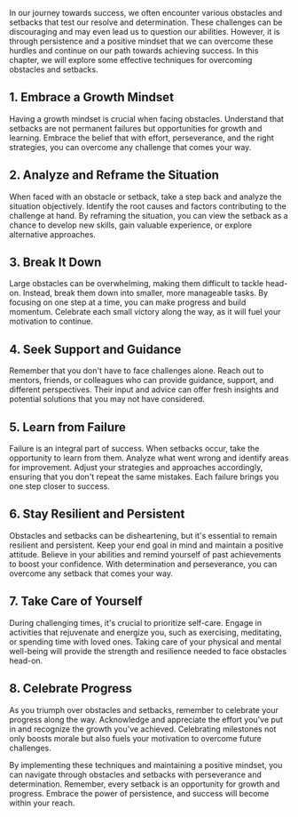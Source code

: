 
In our journey towards success, we often encounter various obstacles and setbacks that test our resolve and determination. These challenges can be discouraging and may even lead us to question our abilities. However, it is through persistence and a positive mindset that we can overcome these hurdles and continue on our path towards achieving success. In this chapter, we will explore some effective techniques for overcoming obstacles and setbacks.

1\. Embrace a Growth Mindset
---------------------------

Having a growth mindset is crucial when facing obstacles. Understand that setbacks are not permanent failures but opportunities for growth and learning. Embrace the belief that with effort, perseverance, and the right strategies, you can overcome any challenge that comes your way.

2\. Analyze and Reframe the Situation
------------------------------------

When faced with an obstacle or setback, take a step back and analyze the situation objectively. Identify the root causes and factors contributing to the challenge at hand. By reframing the situation, you can view the setback as a chance to develop new skills, gain valuable experience, or explore alternative approaches.

3\. Break It Down
----------------

Large obstacles can be overwhelming, making them difficult to tackle head-on. Instead, break them down into smaller, more manageable tasks. By focusing on one step at a time, you can make progress and build momentum. Celebrate each small victory along the way, as it will fuel your motivation to continue.

4\. Seek Support and Guidance
----------------------------

Remember that you don't have to face challenges alone. Reach out to mentors, friends, or colleagues who can provide guidance, support, and different perspectives. Their input and advice can offer fresh insights and potential solutions that you may not have considered.

5\. Learn from Failure
---------------------

Failure is an integral part of success. When setbacks occur, take the opportunity to learn from them. Analyze what went wrong and identify areas for improvement. Adjust your strategies and approaches accordingly, ensuring that you don't repeat the same mistakes. Each failure brings you one step closer to success.

6\. Stay Resilient and Persistent
--------------------------------

Obstacles and setbacks can be disheartening, but it's essential to remain resilient and persistent. Keep your end goal in mind and maintain a positive attitude. Believe in your abilities and remind yourself of past achievements to boost your confidence. With determination and perseverance, you can overcome any setback that comes your way.

7\. Take Care of Yourself
------------------------

During challenging times, it's crucial to prioritize self-care. Engage in activities that rejuvenate and energize you, such as exercising, meditating, or spending time with loved ones. Taking care of your physical and mental well-being will provide the strength and resilience needed to face obstacles head-on.

8\. Celebrate Progress
---------------------

As you triumph over obstacles and setbacks, remember to celebrate your progress along the way. Acknowledge and appreciate the effort you've put in and recognize the growth you've achieved. Celebrating milestones not only boosts morale but also fuels your motivation to overcome future challenges.

By implementing these techniques and maintaining a positive mindset, you can navigate through obstacles and setbacks with perseverance and determination. Remember, every setback is an opportunity for growth and progress. Embrace the power of persistence, and success will become within your reach.
